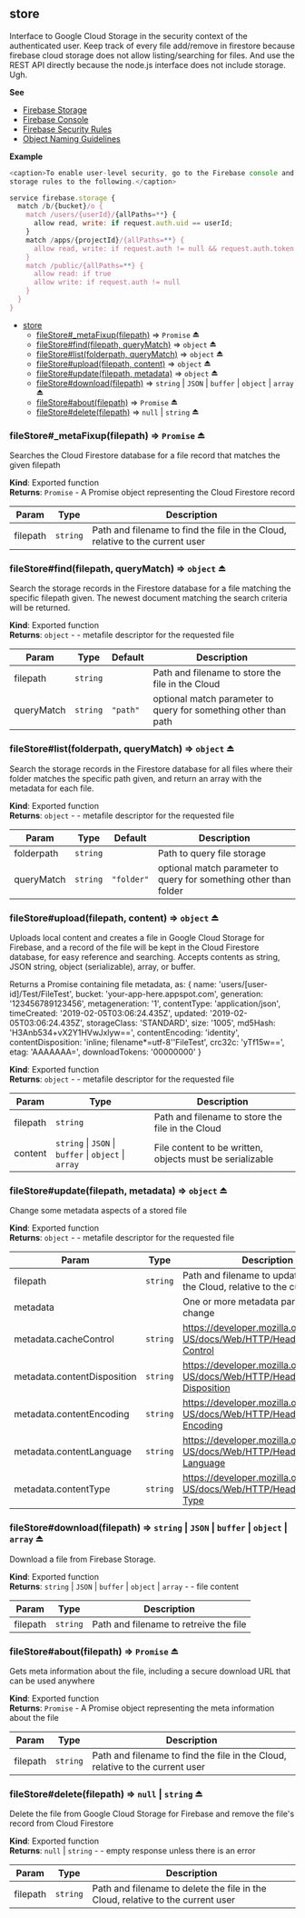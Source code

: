 <a name="module_store"></a>

## store
Interface to Google Cloud Storage in the security context of the authenticated user. Keep track of every file add/remove in firestore becausefirebase cloud storage does not allow listing/searching for files.And use the REST API directly because the node.js interface does not include storage.Ugh.

**See**

- [Firebase Storage](https://firebase.google.com/docs/storage/)
- [Firebase Console](https://console.firebase.google.com/)
- [Firebase Security Rules](https://firebase.google.com/docs/storage/security/)
- [Object Naming Guidelines](https://cloud.google.com/storage/docs/naming#objectnames)

**Example**  
```js
<caption>To enable user-level security, go to the Firebase console and set the storage rules to the following.</caption>service firebase.storage {  match /b/{bucket}/o {    match /users/{userId}/{allPaths=**} {      allow read, write: if request.auth.uid == userId;    }    match /apps/{projectId}/{allPaths=**} {      allow read, write: if request.auth != null && request.auth.token.aud == projectId;    }    match /public/{allPaths=**} {      allow read: if true      allow write: if request.auth != null    }  }}
```

* [store](#module_store)
    * [fileStore#_metaFixup(filepath)](#exp_module_store--fileStore+_metaFixup) ⇒ <code>Promise</code> ⏏
    * [fileStore#find(filepath, queryMatch)](#exp_module_store--fileStore+find) ⇒ <code>object</code> ⏏
    * [fileStore#list(folderpath, queryMatch)](#exp_module_store--fileStore+list) ⇒ <code>object</code> ⏏
    * [fileStore#upload(filepath, content)](#exp_module_store--fileStore+upload) ⇒ <code>object</code> ⏏
    * [fileStore#update(filepath, metadata)](#exp_module_store--fileStore+update) ⇒ <code>object</code> ⏏
    * [fileStore#download(filepath)](#exp_module_store--fileStore+download) ⇒ <code>string</code> \| <code>JSON</code> \| <code>buffer</code> \| <code>object</code> \| <code>array</code> ⏏
    * [fileStore#about(filepath)](#exp_module_store--fileStore+about) ⇒ <code>Promise</code> ⏏
    * [fileStore#delete(filepath)](#exp_module_store--fileStore+delete) ⇒ <code>null</code> \| <code>string</code> ⏏

<a name="exp_module_store--fileStore+_metaFixup"></a>

### fileStore#\_metaFixup(filepath) ⇒ <code>Promise</code> ⏏
Searches the Cloud Firestore database for a file record that matches the given filepath

**Kind**: Exported function  
**Returns**: <code>Promise</code> - A Promise object representing the Cloud Firestore record  

| Param | Type | Description |
| --- | --- | --- |
| filepath | <code>string</code> | Path and filename to find the file in the Cloud, relative to the current user |

<a name="exp_module_store--fileStore+find"></a>

### fileStore#find(filepath, queryMatch) ⇒ <code>object</code> ⏏
Search the storage records in the Firestore database for a file matching the specific filepath given. The newest document matching the search criteria will be returned.

**Kind**: Exported function  
**Returns**: <code>object</code> - - metafile descriptor for the requested file  

| Param | Type | Default | Description |
| --- | --- | --- | --- |
| filepath | <code>string</code> |  | Path and filename to store the file in the Cloud |
| queryMatch | <code>string</code> | <code>&quot;path&quot;</code> | optional match parameter to query for something other than path |

<a name="exp_module_store--fileStore+list"></a>

### fileStore#list(folderpath, queryMatch) ⇒ <code>object</code> ⏏
Search the storage records in the Firestore database for all files where their folder matches the specific path given, and return an array with the metadata for each file.

**Kind**: Exported function  
**Returns**: <code>object</code> - - metafile descriptor for the requested file  

| Param | Type | Default | Description |
| --- | --- | --- | --- |
| folderpath | <code>string</code> |  | Path to query file storage |
| queryMatch | <code>string</code> | <code>&quot;folder&quot;</code> | optional match parameter to query for something other than folder |

<a name="exp_module_store--fileStore+upload"></a>

### fileStore#upload(filepath, content) ⇒ <code>object</code> ⏏
Uploads local content and creates a file in Google Cloud Storage for Firebase, and a record of the file will be kept in the Cloud Firestore database, for easy reference and searching. Accepts contents as string, JSON string, object (serializable), array, or buffer. Returns a Promise containing file metadata, as:{ name: 'users/[user-id]/Test/FileTest',  bucket: 'your-app-here.appspot.com',  generation: '123456789123456',  metageneration: '1',  contentType: 'application/json',  timeCreated: '2019-02-05T03:06:24.435Z',  updated: '2019-02-05T03:06:24.435Z',  storageClass: 'STANDARD',  size: '1005',  md5Hash: 'H3Anb534+vX2Y1HVwJxlyw==',  contentEncoding: 'identity',  contentDisposition: 'inline; filename*=utf-8\'\'FileTest',  crc32c: 'yTf15w==',  etag: 'AAAAAAA=',  downloadTokens: '00000000' }

**Kind**: Exported function  
**Returns**: <code>object</code> - - metafile descriptor for the requested file  

| Param | Type | Description |
| --- | --- | --- |
| filepath | <code>string</code> | Path and filename to store the file in the Cloud |
| content | <code>string</code> \| <code>JSON</code> \| <code>buffer</code> \| <code>object</code> \| <code>array</code> | File content to be written, objects must be serializable |

<a name="exp_module_store--fileStore+update"></a>

### fileStore#update(filepath, metadata) ⇒ <code>object</code> ⏏
Change some metadata aspects of a stored file

**Kind**: Exported function  
**Returns**: <code>object</code> - - metafile descriptor for the requested file  

| Param | Type | Description |
| --- | --- | --- |
| filepath | <code>string</code> | Path and filename to update the file in the Cloud, relative to the current user |
| metadata |  | One or more metadata parameters to change |
| metadata.cacheControl | <code>string</code> | https://developer.mozilla.org/en-US/docs/Web/HTTP/Headers/Cache-Control |
| metadata.contentDisposition | <code>string</code> | https://developer.mozilla.org/en-US/docs/Web/HTTP/Headers/content-Disposition |
| metadata.contentEncoding | <code>string</code> | https://developer.mozilla.org/en-US/docs/Web/HTTP/Headers/Content-Encoding |
| metadata.contentLanguage | <code>string</code> | https://developer.mozilla.org/en-US/docs/Web/HTTP/Headers/Content-Language |
| metadata.contentType | <code>string</code> | https://developer.mozilla.org/en-US/docs/Web/HTTP/Headers/Content-Type |

<a name="exp_module_store--fileStore+download"></a>

### fileStore#download(filepath) ⇒ <code>string</code> \| <code>JSON</code> \| <code>buffer</code> \| <code>object</code> \| <code>array</code> ⏏
Download a file from Firebase Storage.

**Kind**: Exported function  
**Returns**: <code>string</code> \| <code>JSON</code> \| <code>buffer</code> \| <code>object</code> \| <code>array</code> - - file content  

| Param | Type | Description |
| --- | --- | --- |
| filepath | <code>string</code> | Path and filename to retreive the file |

<a name="exp_module_store--fileStore+about"></a>

### fileStore#about(filepath) ⇒ <code>Promise</code> ⏏
Gets meta information about the file, including a secure download URL that can be used anywhere

**Kind**: Exported function  
**Returns**: <code>Promise</code> - A Promise object representing the meta information about the file  

| Param | Type | Description |
| --- | --- | --- |
| filepath | <code>string</code> | Path and filename to find the file in the Cloud, relative to the current user |

<a name="exp_module_store--fileStore+delete"></a>

### fileStore#delete(filepath) ⇒ <code>null</code> \| <code>string</code> ⏏
Delete the file from Google Cloud Storage for Firebase and remove the file's record from Cloud Firestore

**Kind**: Exported function  
**Returns**: <code>null</code> \| <code>string</code> - - empty response unless there is an error  

| Param | Type | Description |
| --- | --- | --- |
| filepath | <code>string</code> | Path and filename to delete the file in the Cloud, relative to the current user |

